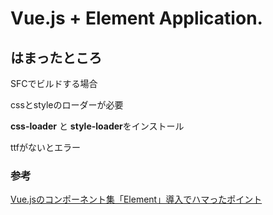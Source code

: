 # Vue.js + Element Application.




## はまったところ

SFCでビルドする場合

cssとstyleのローダーが必要

**css-loader** と **style-loader**をインストール

ttfがないとエラー


### 参考
[Vue.jsのコンポーネント集「Element」導入でハマったポイント](https://qiita.com/sygnas/items/e09171288227f1f4e059)